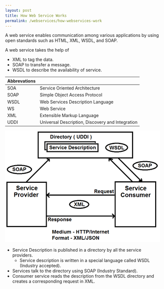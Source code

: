 ```yaml
---
layout: post
title: How Web Service Works
permalink: /webservices/how-webservices-work
---
```


A web service enables communication among various applications by using open standards such as HTML, XML, WSDL, and SOAP.

A web service takes the help of
* XML to tag the data.
* SOAP to transfer a message.
* WSDL to describe the availability of service.

|Abbrevations|  |
---|---
SOA     |Service Oriented Architecture
SOAP	|Simple Object Access Protocol
WSDL	|Web Services Description Language
WS	    |Web Service
XML	    |Extensible Markup Language
UDDI	|Universal Description, Discovery and Integration

![how-webservices-work](https://github.com/arpit04tripathi/files-cdn/raw/cdn/webservices/webservices/how-webservices-work.png)

- Service Description is published in a directory by all the service providers.
  - Service description is written in a special language called WSDL (Industry accepted).
- Services talk to the directory using SOAP (Industry Standard).
- Consumer service reads the description from the WSDL directory and creates a corresponding request in XML.
